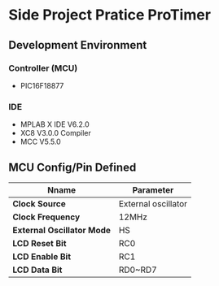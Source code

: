 # Side Project Pratice ProTimer

## Development Environment

###  Controller (MCU) 
- PIC16F18877

### IDE
- MPLAB X IDE V6.2.0
- XC8 V3.0.0 Compiler
- MCC V5.5.0

## MCU Config/Pin Defined
|Nname       |Parameter|
|------------|------------|
|**Clock Source**|External oscillator|
|**Clock Frequency**|12MHz|
|**External Oscillator Mode**|HS|
|**LCD Reset Bit**|RC0|
|**LCD Enable Bit**|RC1|
|**LCD Data Bit**|RD0~RD7|
